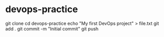 # devops-practice
git clone <your-repo-link>
cd devops-practice
echo "My first DevOps project" > file.txt
git add .
git commit -m "Initial commit"
git push
